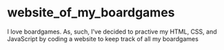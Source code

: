 # website_of_my_boardgames

I love boardgames. As, such, I've decided to practive my HTML, CSS, and JavaScript by coding a website to keep track of all my boardgames
